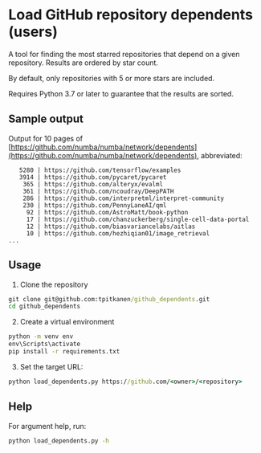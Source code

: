 # Load GitHub repository dependents (users)

A tool for finding the most starred repositories that depend on a given repository. Results are ordered by star count.

By default, only repositories with 5 or more stars are included. 

Requires Python 3.7 or later to guarantee that the results are sorted.

## Sample output

Output for 10 pages of [https://github.com/numba/numba/network/dependents](https://github.com/numba/numba/network/dependents), abbreviated:

```
   5280 | https://github.com/tensorflow/examples
   3914 | https://github.com/pycaret/pycaret
    365 | https://github.com/alteryx/evalml
    361 | https://github.com/ncoudray/DeepPATH
    286 | https://github.com/interpretml/interpret-community
    230 | https://github.com/PennyLaneAI/qml
     92 | https://github.com/AstroMatt/book-python
     17 | https://github.com/chanzuckerberg/single-cell-data-portal
     12 | https://github.com/biasvariancelabs/aitlas
     10 | https://github.com/hezhiqian01/image_retrieval
...
```

## Usage

1. Clone the repository

```cmd
git clone git@github.com:tpitkanen/github_dependents.git
cd github_dependents
```

2. Create a virtual environment

```cmd
python -m venv env
env\Scripts\activate
pip install -r requirements.txt
```

3. Set the target URL:

```cmd
python load_dependents.py https://github.com/<owner>/<repository>
```

## Help

For argument help, run:

```cmd
python load_dependents.py -h
```
